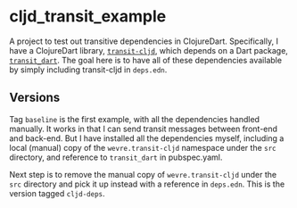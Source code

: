 # cljd_transit_example

A project to test out transitive dependencies in ClojureDart. Specifically, I
have a ClojureDart library,
[`transit-cljd`](https://github.com/wevre/transit-cljd), which depends on a Dart
package, [`transit_dart`](https://github.com/wevre/transit-dart). The goal here
is to have all of these dependencies available by simply including transit-cljd
in `deps.edn`.

## Versions

Tag `baseline` is the first example, with all the dependencies handled manually.
It works in that I can send transit messages between front-end and back-end. But
I have installed all the dependencies myself, including a local (manual) copy of
the `wevre.transit-cljd` namespace under the `src` directory, and reference to
`transit_dart` in pubspec.yaml.

Next step is to remove the manual copy of `wevre.transit-cljd` under the `src`
directory and pick it up instead with a reference in `deps.edn`. This is the
version tagged `cljd-deps`.
